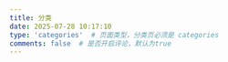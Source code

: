 ```yaml
---
title: 分类
date: 2025-07-28 10:17:10
type: 'categories'  # 页面类型，分类页必须是 categories
comments: false  # 是否开启评论，默认为true
---
```

